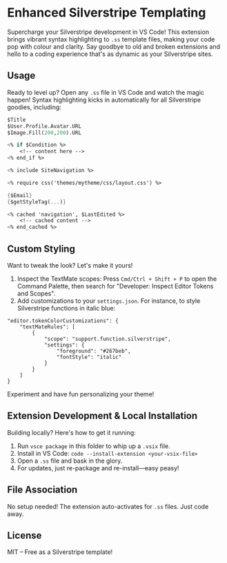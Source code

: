 # Enhanced Silverstripe Templating

Supercharge your Silverstripe development in VS Code! This extension brings vibrant syntax highlighting to `.ss` template files, making your code pop with colour and clarity. Say goodbye to old and broken extensions and hello to a coding experience that's as dynamic as your Silverstripe sites.

## Usage

Ready to level up? Open any `.ss` file in VS Code and watch the magic happen! Syntax highlighting kicks in automatically for all Silverstripe goodies, including:

```ss
$Title
$User.Profile.Avatar.URL
$Image.Fill(200,200).URL
```

```ss
<% if $Condition %>
    <!-- content here -->
<% end_if %>
```

```ss
<% include SiteNavigation %>
```

```ss
<% require css('themes/mytheme/css/layout.css') %>
```

```ss
{$Email}
{$getStyleTag(...)}
```

```ss
<% cached 'navigation', $LastEdited %>
    <!-- cached content -->
<% end_cached %>
```

## Custom Styling

Want to tweak the look? Let's make it yours!

1. Inspect the TextMate scopes: Press `Cmd/Ctrl + Shift + P` to open the Command Palette, then search for "Developer: Inspect Editor Tokens and Scopes".
2. Add customizations to your `settings.json`. For instance, to style Silverstripe functions in italic blue:

```jsonc
"editor.tokenColorCustomizations": {
    "textMateRules": [
        {
            "scope": "support.function.silverstripe",
            "settings": {
                "foreground": "#267beb",
                "fontStyle": "italic"
            }
        }
    ]
}
```

Experiment and have fun personalizing your theme!

## Extension Development & Local Installation

Building locally? Here's how to get it running:

1. Run `vsce package` in this folder to whip up a `.vsix` file.
2. Install in VS Code: `code --install-extension <your-vsix-file>`
3. Open a `.ss` file and bask in the glory.
4. For updates, just re-package and re-install—easy peasy!

## File Association

No setup needed! The extension auto-activates for `.ss` files. Just code away.

## License

MIT – Free as a Silverstripe template!
